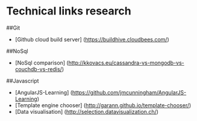 Technical links research
==========

##Git
* [Github cloud build server] (https://buildhive.cloudbees.com/)

##NoSql
* [NoSql comparison] (http://kkovacs.eu/cassandra-vs-mongodb-vs-couchdb-vs-redis/)

##Javascript
* [AngularJS-Learning] (https://github.com/jmcunningham/AngularJS-Learning)
* [Template engine chooser] (http://garann.github.io/template-chooser/)
* [Data visualisation] (http://selection.datavisualization.ch/)
